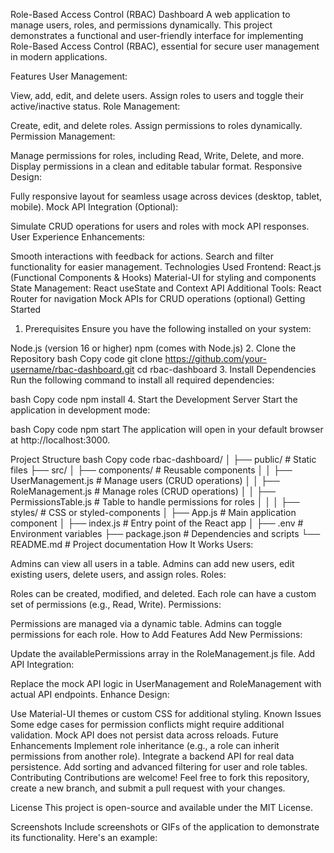 Role-Based Access Control (RBAC) Dashboard
A web application to manage users, roles, and permissions dynamically. This project demonstrates a functional and user-friendly interface for implementing Role-Based Access Control (RBAC), essential for secure user management in modern applications.

Features
User Management:

View, add, edit, and delete users.
Assign roles to users and toggle their active/inactive status.
Role Management:

Create, edit, and delete roles.
Assign permissions to roles dynamically.
Permission Management:

Manage permissions for roles, including Read, Write, Delete, and more.
Display permissions in a clean and editable tabular format.
Responsive Design:

Fully responsive layout for seamless usage across devices (desktop, tablet, mobile).
Mock API Integration (Optional):

Simulate CRUD operations for users and roles with mock API responses.
User Experience Enhancements:

Smooth interactions with feedback for actions.
Search and filter functionality for easier management.
Technologies Used
Frontend:
React.js (Functional Components & Hooks)
Material-UI for styling and components
State Management:
React useState and Context API
Additional Tools:
React Router for navigation
Mock APIs for CRUD operations (optional)
Getting Started
1. Prerequisites
Ensure you have the following installed on your system:

Node.js (version 16 or higher)
npm (comes with Node.js)
2. Clone the Repository
bash
Copy code
git clone https://github.com/your-username/rbac-dashboard.git
cd rbac-dashboard
3. Install Dependencies
Run the following command to install all required dependencies:

bash
Copy code
npm install
4. Start the Development Server
Start the application in development mode:

bash
Copy code
npm start
The application will open in your default browser at http://localhost:3000.

Project Structure
bash
Copy code
rbac-dashboard/
│
├── public/                   # Static files
├── src/
│   ├── components/           # Reusable components
│   │   ├── UserManagement.js # Manage users (CRUD operations)
│   │   ├── RoleManagement.js # Manage roles (CRUD operations)
│   │   ├── PermissionsTable.js # Table to handle permissions for roles
│   │
│   ├── styles/               # CSS or styled-components
│   ├── App.js                # Main application component
│   ├── index.js              # Entry point of the React app
│
├── .env                      # Environment variables
├── package.json              # Dependencies and scripts
└── README.md                 # Project documentation
How It Works
Users:

Admins can view all users in a table.
Admins can add new users, edit existing users, delete users, and assign roles.
Roles:

Roles can be created, modified, and deleted.
Each role can have a custom set of permissions (e.g., Read, Write).
Permissions:

Permissions are managed via a dynamic table.
Admins can toggle permissions for each role.
How to Add Features
Add New Permissions:

Update the availablePermissions array in the RoleManagement.js file.
Add API Integration:

Replace the mock API logic in UserManagement and RoleManagement with actual API endpoints.
Enhance Design:

Use Material-UI themes or custom CSS for additional styling.
Known Issues
Some edge cases for permission conflicts might require additional validation.
Mock API does not persist data across reloads.
Future Enhancements
Implement role inheritance (e.g., a role can inherit permissions from another role).
Integrate a backend API for real data persistence.
Add sorting and advanced filtering for user and role tables.
Contributing
Contributions are welcome! Feel free to fork this repository, create a new branch, and submit a pull request with your changes.

License
This project is open-source and available under the MIT License.

Screenshots
Include screenshots or GIFs of the application to demonstrate its functionality. Here's an example: